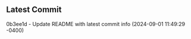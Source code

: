 
## Latest Commit
0b3ee1d - Update README with latest commit info (2024-09-01 11:49:29 -0400) <Yunxi-Zhou>
